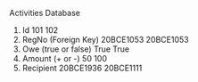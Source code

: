 Activities Database
1. Id                         101               102
2. RegNo (Foreign Key)        20BCE1053         20BCE1053
3. Owe (true or false)        True              True
4. Amount (+ or -)            50                100
5. Recipient                  20BCE1936         20BCE1111


